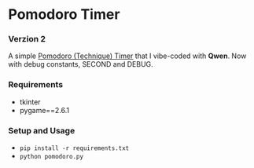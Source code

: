# Pomodoro Timer
### Verzion 2
A simple [Pomodoro (Technique) Timer](https://en.wikipedia.org/wiki/Pomodoro_Technique) that I vibe-coded with **Qwen**.
Now with debug constants, SECOND and DEBUG.

### Requirements
- tkinter
- pygame==2.6.1

### Setup and Usage
- `pip install -r requirements.txt`
- `python pomodoro.py`
